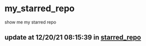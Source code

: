 # my_starred_repo
show me my starred repo

update at 12/20/21 08:15:39 in [starred_repo](./index.html)
---

